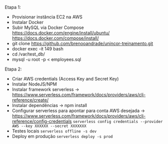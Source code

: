 Etapa 1:
  - Provisionar instância EC2 na AWS
  - Instalar Docker
  - Subir MySQL via Docker Compose
    https://docs.docker.com/engine/install/ubuntu/ 
    https://docs.docker.com/compose/install/
  - git clone https://github.com/brenooandrade/unincor-treinamento.git
  - docker exec -it 149 bash
  - cd /var/test_db/
  - mysql -u root -p < employees.sql

Etapa 2:
  - Criar AWS credentials (Access Key and Secret Key)
  - Instalar NodeJS/NPM
  - Instalar framework serverless -> https://www.serverless.com/framework/docs/providers/aws/cli-reference/create/
  - Instalar dependências -> npm install
  - Configurar serverless para apontar para conta AWS desejada -> https://www.serverless.com/framework/docs/providers/aws/cli-reference/config-credentials
    ```serverless config credentials --provider AWS --key XXXXXX --secret XXXXXXX```
  - Testes locais
    ```serverless offline -s dev```
  - Deploy em produção
    ```serverless deploy -s prod```
